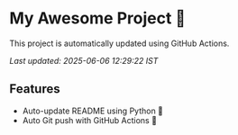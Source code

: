 # My Awesome Project 🚀

This project is automatically updated using GitHub Actions.

_Last updated: 2025-06-06 12:29:22 IST_

## Features
- Auto-update README using Python 🐍
- Auto Git push with GitHub Actions 🤖

